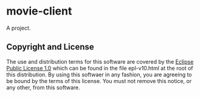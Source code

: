 # movie-client

A project.

## Copyright and License

The use and distribution terms for this software are covered by the
[Eclipse Public License 1.0] which can be found in the file
epl-v10.html at the root of this distribution. By using this softwaer
in any fashion, you are agreeing to be bound by the terms of this
license. You must not remove this notice, or any other, from this
software.

[Eclipse Public License 1.0]: http://opensource.org/licenses/eclipse-1.0.php
